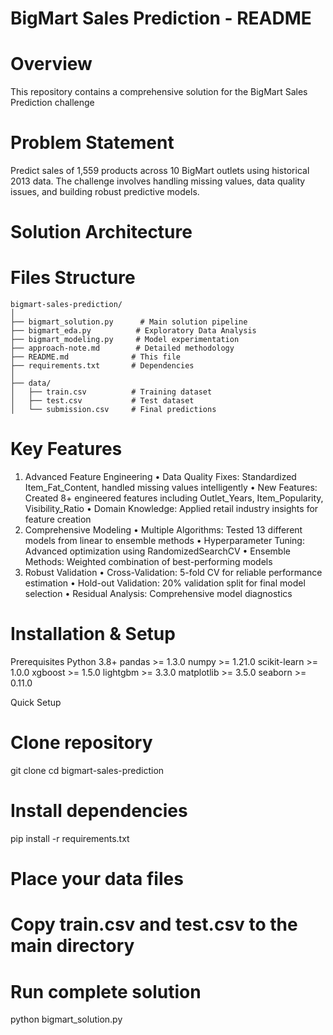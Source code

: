 # BigMart Sales Prediction - README
# Overview
This repository contains a comprehensive solution for the BigMart Sales Prediction challenge
# Problem Statement
Predict sales of 1,559 products across 10 BigMart outlets using historical 2013 data. The challenge involves handling missing values, data quality issues, and building robust predictive models.
# Solution Architecture
# Files Structure
    bigmart-sales-prediction/
    │
    ├── bigmart_solution.py      # Main solution pipeline
    ├── bigmart_eda.py          # Exploratory Data Analysis
    ├── bigmart_modeling.py     # Model experimentation
    ├── approach-note.md        # Detailed methodology
    ├── README.md              # This file
    ├── requirements.txt       # Dependencies
    │
    ├── data/
    │   ├── train.csv          # Training dataset
    │   ├── test.csv           # Test dataset
    │   └── submission.csv     # Final predictions
# Key Features
  1. Advanced Feature Engineering
  •		Data Quality Fixes: Standardized Item_Fat_Content, handled missing values intelligently
  •		New Features: Created 8+ engineered features including Outlet_Years, Item_Popularity, Visibility_Ratio
  •		Domain Knowledge: Applied retail industry insights for feature creation
  2. Comprehensive Modeling
  •		Multiple Algorithms: Tested 13 different models from linear to ensemble methods
  •		Hyperparameter Tuning: Advanced optimization using RandomizedSearchCV
  •		Ensemble Methods: Weighted combination of best-performing models
  3. Robust Validation
  •		Cross-Validation: 5-fold CV for reliable performance estimation
  •		Hold-out Validation: 20% validation split for final model selection
  •		Residual Analysis: Comprehensive model diagnostics
# Installation & Setup
  Prerequisites
    Python 3.8+
    pandas >= 1.3.0
    numpy >= 1.21.0
    scikit-learn >= 1.0.0
    xgboost >= 1.5.0
    lightgbm >= 3.3.0
    matplotlib >= 3.5.0
    seaborn >= 0.11.0

Quick Setup
# Clone repository
git clone <repository-url>
cd bigmart-sales-prediction

# Install dependencies
pip install -r requirements.txt

# Place your data files
# Copy train.csv and test.csv to the main directory

# Run complete solution
python bigmart_solution.py
